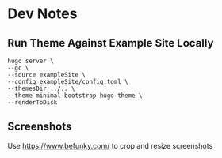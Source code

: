 # Dev Notes

## Run Theme Against Example Site Locally

```
hugo server \
--gc \
--source exampleSite \
--config exampleSite/config.toml \
--themesDir ../.. \
--theme minimal-bootstrap-hugo-theme \
--renderToDisk
```

## Screenshots

Use <https://www.befunky.com/> to crop and resize screenshots